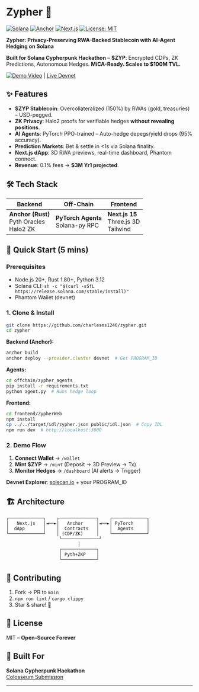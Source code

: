 # Zypher 🚀

[![Solana](https://img.shields.io/badge/Solana-Devnet-blueviolet)](https://solana.com)
[![Anchor](https://img.shields.io/badge/Anchor-v0.32-green)](https://anchor-lang.com)
[![Next.js](https://img.shields.io/badge/Next.js-15-black)](https://nextjs.org)
[![License: MIT](https://img.shields.io/badge/License-MIT-yellow.svg)](LICENSE)

**Zypher: Privacy-Preserving RWA-Backed Stablecoin with AI-Agent Hedging on Solana**

**Built for Solana Cypherpunk Hackathon** – **$ZYP**: Encrypted CDPs, ZK Predictions, Autonomous Hedges. **MiCA-Ready. Scales to $100M TVL.**

[![Demo Video](https://img.shields.io/badge/Watch-Demo-red)](https://youtube.com/your-video-link) | [Live Devnet](https://zyphersolana.vercel.app/)

## ✨ Features
- **$ZYP Stablecoin**: Overcollateralized (150%) by RWAs (gold, treasuries) – USD-pegged.
- **ZK Privacy**: Halo2 proofs for verifiable hedges **without revealing positions**.
- **AI Agents**: PyTorch PPO-trained – Auto-hedge depegs/yield drops (95% accuracy).
- **Prediction Markets**: Bet & settle in <1s via Solana finality.
- **Next.js dApp**: 3D RWA previews, real-time dashboard, Phantom connect.
- **Revenue**: 0.1% fees → **$3M Yr1 projected**.

## 🛠 Tech Stack
| Backend | Off-Chain | Frontend |
|---------|-----------|----------|
| **Anchor (Rust)**<br>Pyth Oracles<br>Halo2 ZK | **PyTorch Agents**<br>Solana-py RPC | **Next.js 15**<br>Three.js 3D<br>Tailwind |

## 🚀 Quick Start (5 mins)
### Prerequisites
- Node.js 20+, Rust 1.80+, Python 3.12
- Solana CLI: `sh -c "$(curl -sSfL https://release.solana.com/stable/install)"`
- Phantom Wallet (devnet)

### 1. Clone & Install
```bash
git clone https://github.com/charlesms1246/zypher.git
cd zypher
```

**Backend (Anchor):**
```bash
anchor build
anchor deploy --provider.cluster devnet  # Get PROGRAM_ID
```

**Agents:**
```bash
cd offchain/zypher_agents
pip install -r requirements.txt
python agent.py  # Runs hedge loop
```

**Frontend:**
```bash
cd frontend/ZypherWeb
npm install
cp ../../target/idl/zypher.json public/idl.json  # Copy IDL
npm run dev  # http://localhost:3000
```

### 2. Demo Flow
1. **Connect Wallet** → `/wallet`
2. **Mint $ZYP** → `/mint` (Deposit → 3D Preview → Tx)
3. **Monitor Hedges** → `/dashboard` (AI alerts → Trigger)

**Devnet Explorer**: [solscan.io](https://solscan.io/?cluster=devnet) + your PROGRAM_ID

## 🏗 Architecture
```
┌─────────────┐    ┌──────────────┐    ┌─────────────┐
│   Next.js   │◄──►│   Anchor     │◄──►│ PyTorch     │
│  dApp       │    │  Contracts   │    │  Agents     │
└─────────────┘    │ (CDP/ZK)     │    └─────────────┘
                    └──────────────┘
                           │
                    ┌─────────────┐
                    │ Pyth+ZKP    │
                    └─────────────┘
```


## 🤝 Contributing
1. Fork → PR to `main`
2. `npm run lint` / `cargo clippy`
3. Star & share! 🚀

## 📄 License
MIT – **Open-Source Forever**

## 🎯 Built For
**Solana Cypherpunk Hackathon**  
[Colosseum Submission](https://colosseum.org/cypherpunk) 

---
